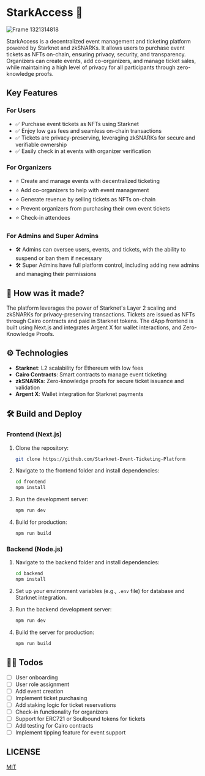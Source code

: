 # StarkAccess 🎫

![Frame 1321314818](https://github.com/user-attachments/assets/ea06274f-b42d-40a3-a98c-1fa64b52a444)



StarkAccess is a decentralized event management and ticketing platform powered by Starknet and zkSNARKs. It allows users to purchase event tickets as NFTs on-chain, ensuring privacy, security, and transparency. Organizers can create events, add co-organizers, and manage ticket sales, while maintaining a high level of privacy for all participants through zero-knowledge proofs.

## Key Features

### For Users
- ✅ Purchase event tickets as NFTs using Starknet
- ✅ Enjoy low gas fees and seamless on-chain transactions
- ✅ Tickets are privacy-preserving, leveraging zkSNARKs for secure and verifiable ownership
- ✅ Easily check in at events with organizer verification

### For Organizers
- ⭐ Create and manage events with decentralized ticketing
- ⭐ Add co-organizers to help with event management
- ⭐ Generate revenue by selling tickets as NFTs on-chain
- ⭐ Prevent organizers from purchasing their own event tickets
- ⭐ Check-in attendees

### For Admins and Super Admins
- 🛠️ Admins can oversee users, events, and tickets, with the ability to suspend or ban them if necessary
- 🛠️ Super Admins have full platform control, including adding new admins and managing their permissions

## 🔨 How was it made?

The platform leverages the power of Starknet's Layer 2 scaling and zkSNARKs for privacy-preserving transactions. Tickets are issued as NFTs through Cairo contracts and paid in Starknet tokens. The dApp frontend is built using Next.js and integrates Argent X for wallet interactions, and Zero-Knowledge Proofs.

## ⚙️ Technologies

- **Starknet**: L2 scalability for Ethereum with low fees
- **Cairo Contracts**: Smart contracts to manage event ticketing
- **zkSNARKs**: Zero-knowledge proofs for secure ticket issuance and validation
- **Argent X**: Wallet integration for Starknet payments

## 🛠️ Build and Deploy

### Frontend (Next.js)

1. Clone the repository:

    ```bash
    git clone https://github.com/Starknet-Event-Ticketing-Platform
    ```

2. Navigate to the frontend folder and install dependencies:

    ```bash
    cd frontend
    npm install
    ```

3. Run the development server:

    ```bash
    npm run dev
    ```

4. Build for production:

    ```bash
    npm run build
    ```


### Backend (Node.js)

1. Navigate to the backend folder and install dependencies:

    ```bash
    cd backend
    npm install
    ```

2. Set up your environment variables (e.g., `.env` file) for database and Starknet integration.

3. Run the backend development server:

    ```bash
    npm run dev
    ```

4. Build the server for production:

    ```bash
    npm run build
    ```

## 🧑‍💻 Todos

- [ ] User onboarding
- [ ] User role assignment
- [ ] Add event creation
- [ ] Implement ticket purchasing
- [ ] Add staking logic for ticket reservations
- [ ] Check-in functionality for organizers
- [ ] Support for ERC721 or Soulbound tokens for tickets
- [ ] Add testing for Cairo contracts
- [ ] Implement tipping feature for event support

## LICENSE

[MIT](https://opensource.org/license/mit/)
